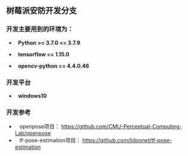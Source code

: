 ## 树莓派安防开发分支

### 开发主要用到的环境为：

  - &nbsp;&nbsp;**Python >= 3.7.0 <= 3.7.9**

  - &nbsp;&nbsp;**tensorflow == 1.15.0**
  - &nbsp;&nbsp;**opencv-python == 4.4.0.46**
  
### 开发平台
  - &nbsp;&nbsp;**windows10**
  
### 开发参考

  - &nbsp;&nbsp; openpose项目： <https://github.com/CMU-Perceptual-Computing-Lab/openpose>
  - &nbsp;&nbsp; tf-pose-estimation项目： <https://github.com/ildoonet/tf-pose-estimation>
